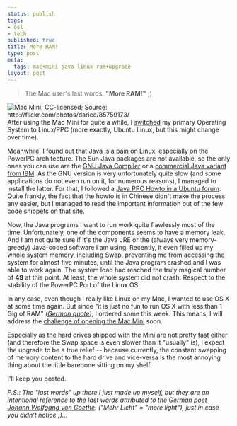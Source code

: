 ```yaml
--- 
status: publish
tags: 
- osl
- tech
published: true
title: More RAM!
type: post
meta: 
  tags: mac+mini java linux ram+upgrade
layout: post
---
```

<blockquote>The Mac user's last words: <strong>"More RAM!"</strong> ;)</blockquote>

<img src="http://static.flickr.com/39/85759173_ff9adfff60_m.jpg" alt="Mac Mini; CC-licensed; Source: http://flickr.com/photos/darice/85759173/" class="alignright" />After using the Mac Mini for quite a while, I <a href="http://fredericiana.com/2005/12/22/linux-vs-os-x-on-mac-mini/">switched</a> my primary Operating System to Linux/PPC (more exactly, Ubuntu Linux, but this might change over time).

Meanwhile, I found out that Java is a pain on Linux, especially on the PowerPC architecture. The Sun Java packages are not available, so the only ones you can use are the <a href="http://gcc.gnu.org/java/">GNU Java Compiler</a> or a <a href="http://www-128.ibm.com/developerworks/java/jdk/linux/download.html">commercial Java variant from IBM</a>. As the GNU version is very unfortunately quite slow (and some applications do not even run on it, for numerous reasons), I managed to install the latter. For that, I followed a <a href="http://www.ubuntu.org.cn/support/documentation/wiki/JavaPPC">Java PPC Howto in a Ubuntu forum</a>. Quite frankly, the fact that the howto is in Chinese didn't make the process any easier, but I managed to read the important information out of the few code snippets on that site.

Now, the Java programs I want to run work quite flawlessly most of the time. Unfortunately, one of the components seems to have a memory leak. And I am not quite sure if it's the Java JRE or the (always very memory-greedy) Java-coded software I am using. Recently, it even filled up my whole system memory, including Swap, preventing me from accessing the system for almost five minutes, until the Java program crashed and I was able to work again. The system load had reached the truly magical number of <strong>49</strong> at this point. At least, the whole system did not crash: Respect to the stability of the PowerPC Port of the Linux OS.

In any case, even though I really like Linux on my Mac, I wanted to use OS&nbsp;X at some time again. But since "it is just no fun to run OS&nbsp;X with less than 1 Gig of RAM" <em>(<a href="http://blog.jeanpierre.de/2006/01/21/mehr-ram-im-powerbook/">German quote</a>)</em>, I ordered some this week. This means, I will address the <a href="http://www.macworld.com/weblogs/editors/2005/01/macminiinside/index.php">challenge of opening the Mac Mini</a> soon.

Especially as the hard drives shipped with the Mini are not pretty fast either (and therefore the Swap space is even slower than it "usually" is), I expect the upgrade to be a true relief -- because currently, the constant swapping of memory content to the hard drive and vice-versa is the most annoying thing about the little barebone sitting on my shelf.

I'll keep you posted.


<em>P.S.: The "last words" up there I just made up myself, but they are an intentional reference to the last words attributed to the <a href="http://de.wikiquote.org/wiki/Johann_Wolfgang_von_Goethe">German poet Johann Wolfgang von Goethe</a>: ("Mehr Licht" = "more light"), just in case you didn't notice ;)...</em>

